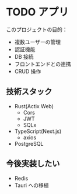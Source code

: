 # TODO アプリ

このプロジェクトの目的：

- 複数ユーザーの管理
- 認証機能
- DB 接続
- フロントエンドとの連携
- CRUD 操作

## 技術スタック

- Rust(Actix Web)
  - Cors
  - JWT
  - SQLx
- TypeScript(Next.js)
  - axios
- PostgreSQL

## 今後実装したい

- Redis
- Tauri への移植

